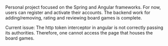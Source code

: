 Personal project focused on the Spring and Angular frameworks. For now, users can register and activate their accounts. The backend work for adding/removing, rating and reviewing board games is complete. 

Current issue: The http token interceptor in angular is not correctly passing its authorities. Therefore, one cannot access the page that houses the board games.
